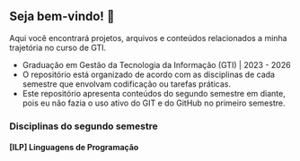 ## Seja bem-vindo! :space_invader:
Aqui você encontrará projetos, arquivos e conteúdos relacionados a minha trajetória no curso de GTI.
+ Graduação em Gestão da Tecnologia da Informação (GTI) | 2023 - 2026
+ O repositório está organizado de acordo com as disciplinas de cada semestre que envolvam codificação ou tarefas práticas.
+ Este repositório apresenta conteúdos do segundo semestre em diante, pois eu não fazia o uso ativo do GIT e do GitHub no primeiro semestre.

### Disciplinas do segundo semestre
  #### [ILP] Linguagens de Programação

